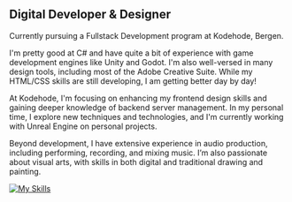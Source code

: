 ## Digital Developer & Designer
Currently pursuing a Fullstack Development program at Kodehode, Bergen.

I'm pretty good at C# and have quite a bit of experience with game development engines like Unity and Godot. I'm also well-versed in many design tools, including most of the Adobe Creative Suite. While my HTML/CSS skills are still developing, I am getting better day by day!

At Kodehode, I'm focusing on enhancing my frontend design skills and gaining deeper knowledge of backend server management. In my personal time, I explore new techniques and technologies, and I'm currently working with Unreal Engine on personal projects.

Beyond development, I have extensive experience in audio production, including performing, recording, and mixing music. I’m also passionate about visual arts, with skills in both digital and traditional drawing and painting.


[![My Skills](https://skillicons.dev/icons?i=ableton,cs,js,html,css,blender,ae,dotnet,figma,ps,unity,godot)](https://skillicons.dev)


<!--

I'm pretty good at C# and I have quite a bit of experience with Unity and Godot. I also do well with design, and most of the Adobe suite. My HTML/CSS might need some work, but... It's getting there.

I'm currently working on my frontend design skills, as well as backend server management through Kodehode. On my own, I'm always looking to incoroporate new techniques in my personal projects. Right now, I'm working with Unreal Engine.

As for other skills, I have a good bit of experience with audio and music, both performing and recording & mixing. I also love to draw and paint, both digital and traditional.

![alt text](https://github.com/[username]/[reponame]/blob/[branch]/image.jpg?raw=true)
**Alenta/Alenta** is a ✨ _special_ ✨ repository because its `README.md` (this file) appears on your GitHub profile.

Here are some ideas to get you started:

- 🔭 I’m currently working on ...
- 🌱 I’m currently learning ...
- 👯 I’m looking to collaborate on ...
- 🤔 I’m looking for help with ...
- 💬 Ask me about ...
- 📫 How to reach me: ...
- 😄 Pronouns: ...
- ⚡ Fun fact: ...
-->
